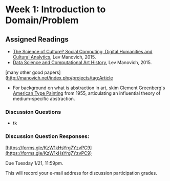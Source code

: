 # Week 1: Introduction to Domain/Problem

## Assigned Readings

* [The Science of Culture? Social Computing, Digital Humanities and Cultural Analytics](http://manovich.net/content/04-projects/088-cultural-analytics-social-computing/cultural_analytics_article_final.pdf), Lev Manovich, 2015. 
* [Data Science and Computational Art History](http://manovich.net/content/04-projects/087-data-science/manovich_digital_art_history.pdf), Lev Manovich, 2015.

[many other good papers](http://manovich.net/index.php/projects/tag:Article

* For background on what is abstraction in art, skim Clement Greenberg's [American Type Painting](https://monoskop.org/images/c/ce/Greenberg_Clement_1955_1961_American-Type_Painting.pdf) from 1955, articulating an influential theory of medium-specific abstraction.

### Discussion Questions

* tk

### Discussion Question Responses: 

[https://forms.gle/KzW1kHsYrg7YzvPC9](https://forms.gle/KzW1kHsYrg7YzvPC9)

Due Tuesday 1/21, 11:59pm. 

This will record your e-mail address for discussion participation grades.


